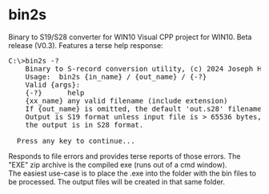 # bin2s
Binary to S19/S28 converter for WIN10
Visual CPP project for WIN10.  Beta release (V0.3).
Features a terse help response:

<pre>
C:\>bin2s -?
	Binary to S-record conversion utility, (c) 2024 Joseph Haas.
	Usage:  bin2s {in_name} / {out_name} / {-?}
	Valid {args}:
	{-?}      help
	{xx_name} any valid filename (include extension)
	If {out_name} is omitted, the default 'out.s28' filename will be used
	Output is S19 format unless input file is > 65536 bytes, in which case
	the output is in S28 format.

  Press any key to continue...
</pre>
Responds to file errors and provides terse reports of those errors.  The "EXE" zip archive is the compiled exe (runs out of a cmd window).<br>
The easiest use-case is to place the .exe into the folder with the bin files to be processed.  The output files will be created in that same folder.
